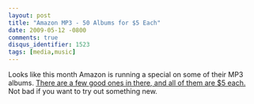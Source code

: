 ```yaml
---
layout: post
title: "Amazon MP3 - 50 Albums for $5 Each"
date: 2009-05-12 -0800
comments: true
disqus_identifier: 1523
tags: [media,music]
---
```

Looks like this month Amazon is running a special on some of their MP3
albums. [There are a few good ones in there, and all of them are \$5
each.](http://www.amazon.com/gp/feature.html?ie=UTF8&docId=1000371251&tag=mhsvortex)
Not bad if you want to try out something new.

